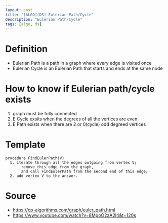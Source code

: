 ```yaml
---
layout: post
title: "[ALGO][DS] Eulerian Path/Cycle"
description: "Eulerian Path/Cycle"
tags: [algo, ds]
---
```

# Definition 
- Eulerian Path is a path in a graph where every edge is visited once 
- Eulerian Cycle is an Eulerian Path that starts and ends at the same node 

# How to know if Eulerian path/cycle exists 
1. graph must be fully connected 
2. E Cycle exsits when the degrees of all the vertices are even 
3. E Path exists when there are 2 or 0(cycle) odd degreed vertices 

# Template
``` 
procedure FindEulerPath(V)
  1. iterate through all the edges outgoing from vertex V;
       remove this edge from the graph,
       and call FindEulerPath from the second end of this edge;
  2. add vertex V to the answer.
```

# Source
- https://cp-algorithms.com/graph/euler_path.html
- https://www.youtube.com/watch?v=8MpoO2zA2l4&t=120s
